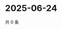 # 2025-06-24

共 0 条

<!-- BEGIN ZHIHUVIDEO -->
<!-- 最后更新时间 Tue Jun 24 2025 10:45:24 GMT+0800 (China Standard Time) -->

<!-- END ZHIHUVIDEO -->

